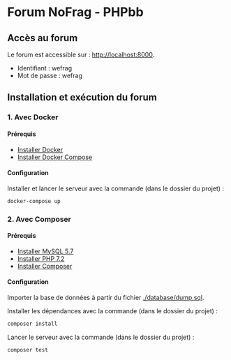 # Forum NoFrag - PHPbb

## Accès au forum

Le forum est accessible sur : [http://localhost:8000](http://localhost:8000).

- Identifiant : wefrag
- Mot de passe : wefrag

## Installation et exécution du forum

### 1. Avec Docker

#### Prérequis

- [Installer Docker](https://docs.docker.com/engine/install/)
- [Installer Docker Compose](https://docs.docker.com/compose/install/)

#### Configuration

Installer et lancer le serveur avec la commande (dans le dossier du projet) :

```bash
docker-compose up
```

### 2. Avec Composer

#### Prérequis

- [Installer MySQL 5.7](https://dev.mysql.com/doc/mysql-installation-excerpt/5.7/en/)
- [Installer PHP 7.2](https://prototype.php.net/versions/7.2/install/)
- [Installer Composer](https://www.hostinger.fr/tutoriels/comment-installer-et-utiliser-composer/)

#### Configuration

Importer la base de données à partir du fichier [./database/dump.sql](./database/dump.sql).

Installer les dépendances avec la commande (dans le dossier du projet) :

```bash
composer install
```

Lancer le serveur avec la commande (dans le dossier du projet) :

```bash
composer test
```
